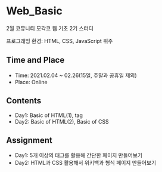 # Web_Basic
2월 코뮤니티 모각코 웹 기초 2기 스터디

프로그래밍 환경: HTML, CSS, JavaScript 위주

## Time and Place
 - Time: 2021.02.04 ~ 02.26(15일, 주말과 공휴일 제외)
 - Place: Online
 
## Contents
 - Day1: Basic of HTML(1), tag
 - Day2: Basic of HTML(2), Basic of CSS
 
## Assignment
 - Day1: 5개 이상의 태그를 활용해 간단한 페이지 만들어보기
 - Day2: HTML과 CSS 활용해서 위키백과 형식 페이지 만들어보기
